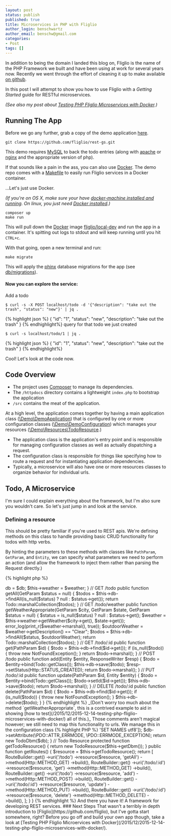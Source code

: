 ```yaml
---
layout: post
status: publish
published: true
title: Microservices in PHP with Fliglio
author_login: benschwartz
author_email: benschw@gmail.com
categories:
- Post
tags: []
---
```



In addition to being the domain I landed this blog on, Fliglio is the name of the PHP Framework
we built and have been using at work for several years now. Recently we went through the
effort of cleaning it up to make available [on github](https://github.com/fliglio).

In this post I will attempt to show you how to use Fliglio with a _Getting Started_ guide for RESTful microservices.

<!--more-->

_(See also my post about [Testing PHP Fliglio Microservices with Docker](/2015/12/2015-12-14-testing-php-fliglio-microservices-with-docker/).)_

## Running The App
Before we go any further, grab a copy of the demo application [here](https://github.com/fliglio/rest-gs).

	git clone https://github.com/fliglio/rest-gs.git


This demo requires [MySQL](https://www.mysql.com/) to back the todo entries (along with 
[apache](https://httpd.apache.org/) or [nginx](https://www.nginx.com/) and the appropriate version of php).

If that sounds like a pain in the ass, you can also use [Docker](https://www.docker.com/). The demo repo comes with a 
[Makefile](https://github.com/fliglio/rest-gs/blob/master/Makefile) to easily run Fliglio services in a Docker container.


...Let's just use Docker.

_(If you're on OS X, make sure your have [docker-machine installed and running](https://docs.docker.com/mac/started/).
On linux, you just need [Docker installed](https://docs.docker.com/linux/started/).)_

	composer up
	make run

This will pull down the [Docker](https://www.docker.com/) image [fliglio/local-dev](https://hub.docker.com/r/fliglio/local-dev/) 
and run the app in a container. It's spitting out logs to stdout and will keep running until you hit `CTRL+c`.

With that going, open a new terminal and run:

	make migrate

This will apply the [phinx](https://phinx.org/) database migrations for the app (see [db/migrations](https://github.com/fliglio/rest-gs/tree/master/db/migrations)).


#### Now you can explore the service:
Add a todo

	$ curl -s -X POST localhost/todo -d '{"description": "take out the trash", "status": "new"}' | jq .

{% highlight json %}
{
  "id": "1",
  "status": "new",
  "description": "take out the trash"
}
{% endhighlight%}
query for that todo we just created

	$ curl -s localhost/todo/1 | jq .
{% highlight json %}
{
  "id": "1",
  "status": "new",
  "description": "take out the trash"
}
{% endhighlight%}


Cool! Let's look at the code now.


## Code Overview

- The project uses [Composer](https://getcomposer.org/) to manage its dependencies.
- The `/httpdocs` directory contains a lightweight `index.php` to bootstrap the application
- `/src` contains the meat of the application.


At a high level, the application comes together by having a main application class ([\Demo\DemoApplication](https://github.com/fliglio/rest-gs/blob/master/src/Demo/DemoApplication.php))
that is configured by one or more configuration classes ([\Demo\DemoConfiguration](https://github.com/fliglio/rest-gs/blob/master/src/Demo/DemoConfiguration.php))
which manages your resources ([\Demo\Resources\TodoResource](https://github.com/fliglio/rest-gs/blob/master/src/main/Demo/Resource/TodoResource.php).)

- The application class is the application's entry point and is responsible for managing configuration classes as well as actually dispatching a request.
- The configuration class is responsible for things like specifying how to route a request and for instantiating application dependencies.
- Typically, a microservice will also have one or more resources classes to organize behavior for individual urls.

## Todo, A Microservice
I'm sure I could explain everything about the framework, but I'm also sure you wouldn't care.
So let's just jump in and look at the service.

### Defining a resource

This should be pretty familiar if you're used to REST apis. We're defining methods
on this class to handle providing basic CRUD functionality for todos with http verbs.

By hinting the parameters to these methods with classes like `PathParam`, `GetParam`, and `Entity`, we can specify
what parameters we need to perform an action (and allow the framework to inject them rather than parsing
the Request directly.)

{% highlight php %}
<?php
class TodoResource {
	private $db;
	private $weather;
	public function __construct(TodoDbm $db, WeatherClient $weather) {
		$this->db = $db;
		$this->weather = $weather;
	}
	
	// GET /todo
	public function getAll(GetParam $status = null) {
		$todos = $this->db->findAll(is_null($status) ? null : $status->get());
		return Todo::marshalCollection($todos);
	}
	// GET /todo/weather
	public function getWeatherAppropriate(GetParam $city, GetParam $state, GetParam $status = null) {
		$status = is_null($status) ? null : $status->get();
		$weather = $this->weather->getWeather($city->get(), $state->get());
		error_log(print_r($weather->marshal(), true));
		$outdoorWeather = $weather->getDescription() == "Clear";
		$todos = $this->db->findAll($status, $outdoorWeather);
		return Todo::marshalCollection($todos);
	}
	// GET /todo/:id
	public function get(PathParam $id) {
		$todo = $this->db->find($id->get());
		if (is_null($todo)) {
			throw new NotFoundException();
		}
		return $todo->marshal();
	}
	// POST /todo
	public function add(Entity $entity, ResponseWriter $resp) {
		$todo = $entity->bind(Todo::getClass());
		$this->db->save($todo);
		$resp->setStatus(Http::STATUS_CREATED);
		return $todo->marshal();
	}
	// PUT /todo/:id
	public function update(PathParam $id, Entity $entity) {
		$todo = $entity->bind(Todo::getClass());
		$todo->setId($id->get());
		$this->db->save($todo);
		return $todo->marshal();
	}
	// DELETE /todo/:id
	public function delete(PathParam $id) {
		$todo = $this->db->find($id->get());
		if (is_null($todo)) {
			throw new NotFoundException();
		}
		$this->db->delete($todo);
	}
}

{% endhighlight %}

_(Don't worry too much about the method `getWeatherAppropriate`, this is a contrived
example to aid in showing [how to test](/2015/12/2015-12-14-testing-php-fliglio-microservices-with-docker/) all of this.)_

Those comments aren't magical however; we still need to map this functionality to urls. We manage this in the 
configuration class

{% highlight PHP %}
<?php
class DemoConfiguration extends DefaultConfiguration {

	// Database Mapper
	protected function getDbm() {
		$dsn = "mysql:host=localhost;dbname=todo";
		$db = new \PDO($dsn, 'admin', 'changeme', [\PDO::MYSQL_ATTR_INIT_COMMAND => 'SET NAMES utf8']);
		$db->setAttribute(\PDO::ATTR_ERRMODE, \PDO::ERRMODE_EXCEPTION);
		return new TodoDbm($db);
	}

	// Todo Resource
	protected function getTodoResource() {
		return new TodoResource($this->getDbm());
	}

	public function getRoutes() {
		$resource = $this->getTodoResource();
		return [
			RouteBuilder::get()
				->uri('/todo')
				->resource($resource, 'getAll')
				->method(Http::METHOD_GET)
				->build(),
			RouteBuilder::get()
				->uri('/todo/:id')
				->resource($resource, 'get')
				->method(Http::METHOD_GET)
				->build(),
			RouteBuilder::get()
				->uri('/todo')
				->resource($resource, 'add')
				->method(Http::METHOD_POST)
				->build(),
			RouteBuilder::get()
				->uri('/todo/:id')
				->resource($resource, 'update')
				->method(Http::METHOD_PUT)
				->build(),
			RouteBuilder::get()
				->uri('/todo/:id')
				->resource($resource, 'delete')
				->method(Http::METHOD_DELETE)
				->build(),
					
		];
	}
}
{% endhighlight %}

And there you have it! A framework for developing REST services.

### Next Steps

That wasn't a terribly in depth introduction to [Fliglio](https://github.com/fliglio), but I've gotta start somewhere, right?

Before you go off and build your own app though, take a look at [Testing PHP Fliglio Microervices with Docker](/2015/12/2015-12-14-testing-php-fliglio-microservices-with-docker/).
